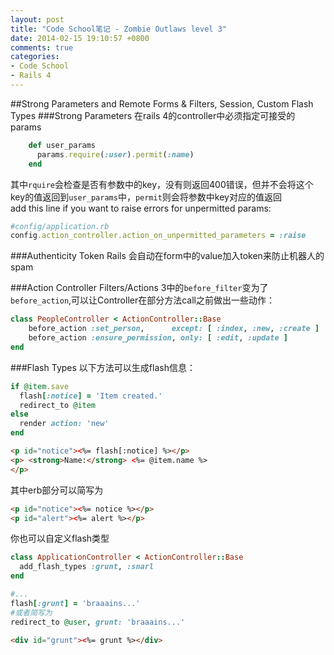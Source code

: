 ```yaml
---
layout: post
title: "Code School笔记 - Zombie Outlaws level 3"
date: 2014-02-15 19:10:57 +0800
comments: true
categories: 
- Code School
- Rails 4
---
```

##Strong Parameters and Remote Forms & Filters, Session, Custom Flash Types
###Strong Parameters
在rails 4的controller中必须指定可接受的params
```ruby
	def user_params
	  params.require(:user).permit(:name)
	end
```
其中`rquire`会检查是否有参数中的key，没有则返回400错误，但并不会将这个key的值返回到`user_params`中，`permit`则会将参数中key对应的值返回  
add this line if you want to raise errors for unpermitted params:
```ruby
#config/application.rb
config.action_controller.action_on_unpermitted_parameters = :raise
```

###Authenticity Token
Rails 会自动在form中的value加入token来防止机器人的spam

###Action Controller Filters/Actions
3中的`before_filter`变为了`before_action`,可以让Controller在部分方法call之前做出一些动作：
```ruby
class PeopleController < ActionController::Base
	before_action :set_person,      except: [ :index, :new, :create ]
	before_action :ensure_permission, only: [ :edit, :update ]
end
```

###Flash Types
以下方法可以生成flash信息：
```ruby
if @item.save
  flash[:notice] = 'Item created.'
  redirect_to @item
else
  render action: 'new'
end
```
```html
<p id="notice"><%= flash[:notice] %></p>
<p> <strong>Name:</strong> <%= @item.name %>
</p>
```
其中erb部分可以简写为
```html
<p id="notice"><%= notice %></p>
<p id="alert"><%= alert %></p>
```
你也可以自定义flash类型
```ruby
class ApplicationController < ActionController::Base
  add_flash_types :grunt, :snarl
end

#...
flash[:grunt] = 'braaains...'
#或者简写为
redirect_to @user, grunt: 'braaains...'
```
```html
<div id="grunt"><%= grunt %></div>
```
